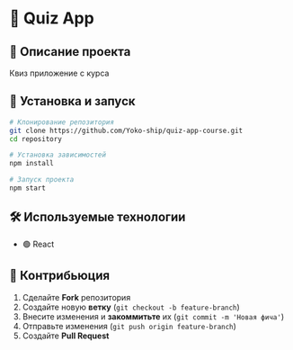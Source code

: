 # 🌟 Quiz App

&#x20; &#x20;

## 🚀 Описание проекта

Квиз приложение с курса

## 🔧 Установка и запуск

```bash
# Клонирование репозитория
git clone https://github.com/Yoko-ship/quiz-app-course.git
cd repository

# Установка зависимостей
npm install

# Запуск проекта
npm start
```

## 🛠 Используемые технологии

- 🟢 React

## 🤝 Контрибьюция

1. Сделайте **Fork** репозитория
2. Создайте новую **ветку** (`git checkout -b feature-branch`)
3. Внесите изменения и **закоммитьте** их (`git commit -m 'Новая фича'`)
4. Отправьте изменения (`git push origin feature-branch`)
5. Создайте **Pull Request**
